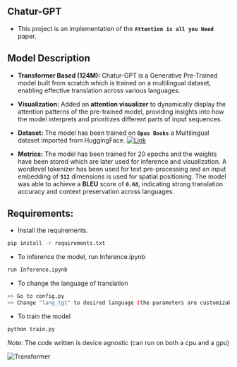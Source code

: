 ## Chatur-GPT

- This project is an implementation of the **`Attention is all you Need`** paper.

## Model Description

- **Transformer Based (124M):** 
    Chatur-GPT is a Generative Pre-Trained model built from scratch which is trained on a multilingual dataset, enabling effective translation across various languages.

- **Visualization:**  Added an **attention visualizer** to dynamically  display the attention patterns of the pre-trained model, providing insights into how the model interprets and prioritizes different parts of input sequences.

- **Dataset:** The model has been trained on **`Opus Books`** a Multilingual dataset imported from HuggingFace. [![Link](https://img.shields.io/badge/Hugging%20Face-FFD21E?logo=huggingface&logoColor=000)](https://huggingface.co/datasets/Helsinki-NLP/opus_books)

- **Metrics:**  The model has been trained for 20 epochs and the weights have been stored which are later used for inference and visualization. A wordlevel tokenizer has been used for text pre-processing and an input embedding of **`512`** dimensions is used for spatial positioning. The model was able to achieve a **BLEU** score of **`0.68`**, indicating strong translation accuracy and context preservation across languages.

## Requirements:

* Install the requirements.
```bash
pip install -r requirements.txt
```
* To inference the model, run Inference.ipynb
```bash
run Inference.ipynb
```
* To change the language of translation
```bash
>> Go to config.py
>> Change "lang_tgt" to desired language (the parameters are customizable)
```

* To train the model
```bash
python train.py
```

*Note:* The code written is device agnostic (can run on both a cpu and a gpu)





![Transformer](https://github.com/user-attachments/assets/76578f59-717c-42e8-8874-9f6bc3e8ba3e)






